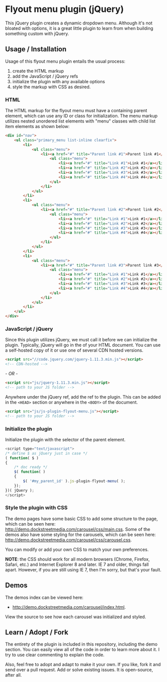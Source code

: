 # Flyout menu plugin (jQuery)

This jQuery plugin creates a dynamic dropdown menu.  Although it's not bloated with options, it is a great little plugin to learn from when building something custom with jQuery.

## Usage / Installation

Usage of this flyout menu plugin entails the usual process:

1. create the HTML markup
2. add the JavaScript / jQuery refs
3. initialize the plugin with any available options
4. style the markup with CSS as desired.

### HTML

The HTML markup for the flyout menu must have a containing parent element, which can use any ID or class for initialization. The menu markup utilizes nested unordered list elements with "menu" classes with child list item elements as shown below:

```html
<div id="nav">
	<ul class="primary_menu list-inline clearfix">
		<li>
			<ul class="menu">
				<li><a href="#" title="Parent link #1">Parent link #1</a>
					<ul class="menu">
						<li><a href="#" title="Link #1">Link #1</a></li>
						<li><a href="#" title="Link #2">Link #2</a></li>
						<li><a href="#" title="Link #3">Link #3</a></li>
						<li><a href="#" title="Link #4">Link #4</a></li>
					</ul>
				</li>
			</ul>
		</li>
		<li>
			<ul class="menu">
				<li><a href="#" title="Parent link #2">Parent link #2</a>
					<ul class="menu">
						<li><a href="#" title="Link #1">Link #1</a></li>
						<li><a href="#" title="Link #2">Link #2</a></li>
						<li><a href="#" title="Link #3">Link #3</a></li>
						<li><a href="#" title="Link #4">Link #4</a></li>
					</ul>
				</li>
			</ul>
		</li>
		<li>
			<ul class="menu">
				<li><a href="#" title="Parent link #3">Parent link #3</a>
					<ul class="menu">
						<li><a href="#" title="Link #1">Link #1</a></li>
						<li><a href="#" title="Link #2">Link #2</a></li>
						<li><a href="#" title="Link #3">Link #3</a></li>
						<li><a href="#" title="Link #4">Link #4</a></li>
					</ul>
				</li>
			</ul>
		</li>
	</ul>
</div>
```

### JavaScript / jQuery
Since this plugin utilizes jQuery, we must call it before we can initialize the plugin.  Typically, jQuery will go in the <HEAD> of your HTML document.  You can use a self-hosted copy of it or use one of several CDN hosted versions.  

```html
<script src="//code.jquery.com/jquery-1.11.3.min.js"></script>
<!-- CDN-hosted -->
```

*- OR -*
```html
<script src="js/jquery-1.11.3.min.js"></script>
<!-- path to your JS folder -->
```
Anywhere under the jQuery ref, add the ref to the plugin.  This can be added in the `<HEAD>` section or anywhere in the `<BODY>` of the document.

```html
<script src="js/js-plugin-flyout-menu.js"></script>
<!-- path to your JS folder -->
```

### Initialize the plugin
Initialize the plugin with the selector of the parent element.

```javascript
<script type="text/javascript">
/* define $ as jQuery just in case */
( function( $ )
{
	/* doc ready */
	$( function( )
	{
		$( '#my_parent_id' ).js-plugin-flyout-menu( );
	});
})( jQuery );
</script>
```

### Style the plugin with CSS
The demo pages have some basic CSS to add some structure to the page, which can be seen here: http://demo.dockstreetmedia.com/carousel/css/main.css.  Some of the demos also have some styling for the carousels, which can be seen here: http://demo.dockstreetmedia.com/carousel/css/carousel.css.

You can modify or add your own CSS to match your own preferences.

<strong>NOTE</strong>: the CSS should work for all modern browsers (Chrome, Firefox, Safari, etc.) and Internet Explorer 8 and later.  IE 7 and older, things fall apart.  However, if you are still using IE 7, then I'm sorry, but that's your fault.

## Demos

The demos index can be viewed here:

* http://demo.dockstreetmedia.com/carousel/index.html.  

View the source to see how each carousel was initialized and styled.

## Learn / Adopt / Fork
The entirety of the plugin is included in this repository, including the demo section.  You can easily view all of the code in order to learn more about it.  I try to use clear commenting to explain the code.

Also, feel free to adopt and adapt to make it your own.  If you like, fork it and send over a pull request.  Add or solve existing issues.  It is open-source, after all.
